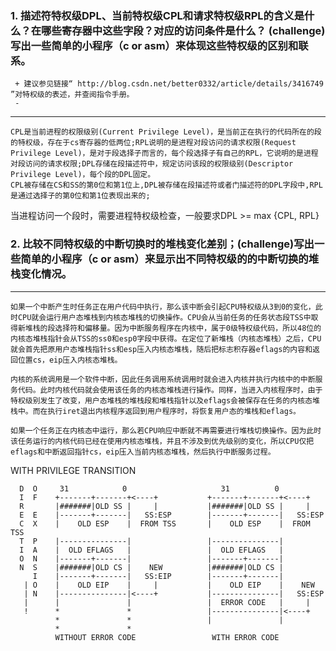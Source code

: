 ### 1. 描述符特权级DPL、当前特权级CPL和请求特权级RPL的含义是什么？在哪些寄存器中这些字段？对应的访问条件是什么？ (challenge)写出一些简单的小程序（c or asm）来体现这些特权级的区别和联系。
 ```
  + 建议参见链接“ http://blog.csdn.net/better0332/article/details/3416749 ”对特权级的表述，并查阅指令手册。
  - 
 ```
---

	CPL是当前进程的权限级别(Current Privilege Level)，是当前正在执行的代码所在的段的特权级，存在于cs寄存器的低两位;RPL说明的是进程对段访问的请求权限(Request Privilege Level)，是对于段选择子而言的，每个段选择子有自己的RPL，它说明的是进程对段访问的请求权限;DPL存储在段描述符中，规定访问该段的权限级别(Descriptor Privilege Level)，每个段的DPL固定。
	CPL被存储在CS和SS的第0位和第1位上,DPL被存储在段描述符或者门描述符的DPL字段中,RPL是通过选择子的第0位和第1位表现出来的;
当进程访问一个段时，需要进程特权级检查，一般要求DPL >= max {CPL, RPL}


### 2. 比较不同特权级的中断切换时的堆栈变化差别；(challenge)写出一些简单的小程序（c or asm）来显示出不同特权级的的中断切换的堆栈变化情况。
---
	如果一个中断产生时任务正在用户代码中执行，那么该中断会引起CPU特权级从3到0的变化，此时CPU就会运行用户态堆栈到内核态堆栈的切换操作。CPU会从当前任务的任务状态段TSS中取得新堆栈的段选择符和偏移量。因为中断服务程序在内核中，属于0级特权级代码，所以48位的内核态堆栈指针会从TSS的ss0和esp0字段中获得。在定位了新堆栈（内核态堆栈）之后，CPU就会首先把原用户态堆栈指针ss和esp压入内核态堆栈，随后把标志积存器eflags的内容和返回位置cs，eip压入内核态堆栈。

	内核的系统调用是一个软件中断，因此任务调用系统调用时就会进入内核并执行内核中的中断服务代码。此时内核代码就会使用该任务的内核态堆栈进行操作。同样，当进入内核程序时，由于特权级别发生了改变，用户态堆栈的堆栈段和堆栈指针以及eflags会被保存在任务的内核态堆栈中。而在执行iret退出内核程序返回到用户程序时，将恢复用户态的堆栈和eflags。

	如果一个任务正在内核态中运行，那么若CPU响应中断就不再需要进行堆栈切换操作。因为此时该任务运行的内核代码已经在使用内核态堆栈，并且不涉及到优先级别的变化，所以CPU仅把eflags和中断返回指针cs，eip压入当前内核态堆栈，然后执行中断服务过程。


WITH PRIVILEGE TRANSITION

      D  O     31            0                     31          0
      I  F    +-------+-------+<----+           +-------+-------+<----+
      R       |#######|OLD SS |     |           |#######|OLD SS |     |
      E  E    |-------+-------|   SS:ESP        |-------+-------|   SS:ESP
      C  X    |    OLD ESP    |  FROM TSS       |    OLD ESP    |  FROM TSS
      T  P    |---------------|                 |---------------|
      I  A    |  OLD EFLAGS   |                 |  OLD EFLAGS   |
      O  N    |-------+-------|                 |-------+-------|
      N  S    |#######|OLD CS |    NEW          |#######|OLD CS |
         I    |-------+-------|   SS:EIP        |-------+-------|
       | O    |    OLD EIP    |     |           |    OLD EIP    |    NEW
       | N    |---------------|<----+           |---------------|   SS:ESP
       |      |               |                 |  ERROR CODE   |     |
       !      *               *                 |---------------|<----+
              *               *                 |               |
              *               *
              WITHOUT ERROR CODE                 WITH ERROR CODE

